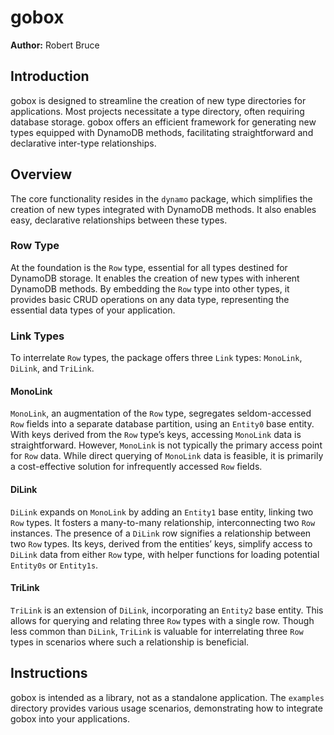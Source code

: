 # gobox
**Author:** Robert Bruce

## Introduction

gobox is designed to streamline the creation of new type directories for applications. Most projects necessitate a type directory, often requiring database storage. gobox offers an efficient framework for generating new types equipped with DynamoDB methods, facilitating straightforward and declarative inter-type relationships. 

## Overview

The core functionality resides in the `dynamo` package, which simplifies the creation of new types integrated with DynamoDB methods. It also enables easy, declarative relationships between these types.

### Row Type

At the foundation is the `Row` type, essential for all types destined for DynamoDB storage. It enables the creation of new types with inherent DynamoDB methods. By embedding the `Row` type into other types, it provides basic CRUD operations on any data type, representing the essential data types of your application.

### Link Types

To interrelate `Row` types, the package offers three `Link` types: `MonoLink`, `DiLink`, and `TriLink`.

#### MonoLink 

`MonoLink`, an augmentation of the `Row` type, segregates seldom-accessed `Row` fields into a separate database partition, using an `Entity0` base entity. With keys derived from the `Row` type’s keys, accessing `MonoLink` data is straightforward. However, `MonoLink` is not typically the primary access point for `Row` data. While direct querying of `MonoLink` data is feasible, it is primarily a cost-effective solution for infrequently accessed `Row` fields.

#### DiLink

`DiLink` expands on `MonoLink` by adding an `Entity1` base entity, linking two `Row` types. It fosters a many-to-many relationship, interconnecting two `Row` instances. The presence of a `DiLink` row signifies a relationship between two `Row` types. Its keys, derived from the entities’ keys, simplify access to `DiLink` data from either `Row` type, with helper functions for loading potential `Entity0s` or `Entity1s`. 

#### TriLink

`TriLink` is an extension of `DiLink`, incorporating an `Entity2` base entity. This allows for querying and relating three `Row` types with a single row. Though less common than `DiLink`, `TriLink` is valuable for interrelating three `Row` types in scenarios where such a relationship is beneficial.

## Instructions 

gobox is intended as a library, not as a standalone application. The `examples` directory provides various usage scenarios, demonstrating how to integrate gobox into your applications.
